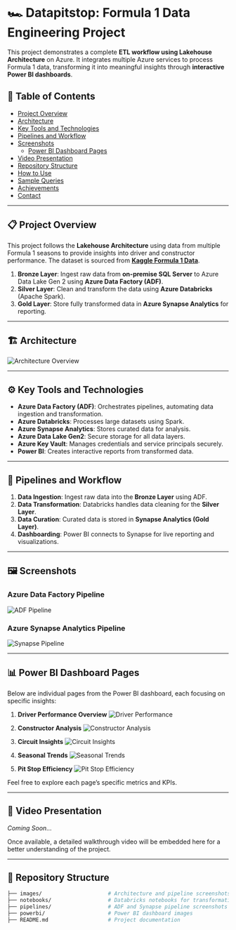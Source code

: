# 🏎️ Datapitstop: Formula 1 Data Engineering Project

This project demonstrates a complete **ETL workflow using Lakehouse Architecture** on Azure. It integrates multiple Azure services to process Formula 1 data, transforming it into meaningful insights through **interactive Power BI dashboards**.

## 📁 Table of Contents
- [Project Overview](#project-overview)
- [Architecture](#architecture)
- [Key Tools and Technologies](#key-tools-and-technologies)
- [Pipelines and Workflow](#pipelines-and-workflow)
- [Screenshots](#screenshots)
  - [Power BI Dashboard Pages](#power-bi-dashboard-pages)
- [Video Presentation](#video-presentation)
- [Repository Structure](#repository-structure)
- [How to Use](#how-to-use)
- [Sample Queries](#sample-queries)
- [Achievements](#achievements)
- [Contact](#contact)

---

## 📋 Project Overview

This project follows the **Lakehouse Architecture** using data from multiple Formula 1 seasons to provide insights into driver and constructor performance. The dataset is sourced from **[Kaggle Formula 1 Data](<your-dataset-link>)**.

1. **Bronze Layer**: Ingest raw data from **on-premise SQL Server** to Azure Data Lake Gen 2 using **Azure Data Factory (ADF)**.
2. **Silver Layer**: Clean and transform the data using **Azure Databricks** (Apache Spark).
3. **Gold Layer**: Store fully transformed data in **Azure Synapse Analytics** for reporting.

---

## 🏗️ Architecture

![Architecture Overview](images/architecture_overview.png)

---

## ⚙️ Key Tools and Technologies

- **Azure Data Factory (ADF)**: Orchestrates pipelines, automating data ingestion and transformation.
- **Azure Databricks**: Processes large datasets using Spark.
- **Azure Synapse Analytics**: Stores curated data for analysis.
- **Azure Data Lake Gen2**: Secure storage for all data layers.
- **Azure Key Vault**: Manages credentials and service principals securely.
- **Power BI**: Creates interactive reports from transformed data.

---

## 🔄 Pipelines and Workflow

1. **Data Ingestion**: Ingest raw data into the **Bronze Layer** using ADF.
2. **Data Transformation**: Databricks handles data cleaning for the **Silver Layer**.
3. **Data Curation**: Curated data is stored in **Synapse Analytics (Gold Layer)**.
4. **Dashboarding**: Power BI connects to Synapse for live reporting and visualizations.

---

## 🖼️ Screenshots

### Azure Data Factory Pipeline
![ADF Pipeline](images/adf_pipeline.png)

### Azure Synapse Analytics Pipeline
![Synapse Pipeline](images/synapse_pipeline.png)

---

## 📊 Power BI Dashboard Pages

Below are individual pages from the Power BI dashboard, each focusing on specific insights:

1. **Driver Performance Overview**
   ![Driver Performance](images/powerbi_driver_performance.png)

2. **Constructor Analysis**
   ![Constructor Analysis](images/powerbi_constructor_analysis.png)

3. **Circuit Insights**
   ![Circuit Insights](images/powerbi_circuit_insights.png)

4. **Seasonal Trends**
   ![Seasonal Trends](images/powerbi_seasonal_trends.png)

5. **Pit Stop Efficiency**
   ![Pit Stop Efficiency](images/powerbi_pitstop_efficiency.png)

Feel free to explore each page’s specific metrics and KPIs.

---

## 🎥 Video Presentation

*Coming Soon...*

Once available, a detailed walkthrough video will be embedded here for a better understanding of the project.

---

## 📂 Repository Structure

```bash
├── images/                     # Architecture and pipeline screenshots
├── notebooks/                  # Databricks notebooks for transformations
├── pipelines/                  # ADF and Synapse pipeline screenshots
├── powerbi/                    # Power BI dashboard images
├── README.md                   # Project documentation
